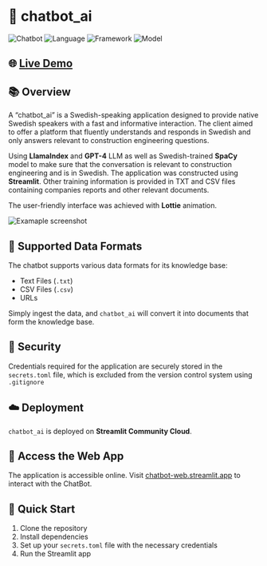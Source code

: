 # 🤖 chatbot_ai

![Chatbot](https://img.shields.io/badge/Chatbot-AI-blue)
![Language](https://img.shields.io/badge/Language-Swedish-yellow)
![Framework](https://img.shields.io/badge/Framework-Streamlit-orange)
![Model](https://img.shields.io/badge/Model-GPT--4-green)

## 🌐 [Live Demo](https://chatbotai-jbllqb5zwnzapp4fw3f7qg.streamlit.app/)

## 📚 Overview

A “chatbot_ai” is a Swedish-speaking application designed to provide native Swedish speakers with a fast and informative interaction. The client aimed to offer a platform that fluently understands and responds in Swedish and only answers relevant to construction engineering questions.

Using **LlamaIndex** and  **GPT-4** LLM as well as Swedish-trained **SpaCy** model to make sure that the conversation is relevant to construction engineering and is in Swedish. The application was constructed using **Streamlit**. Other training information is provided in TXT and CSV files containing companies reports and other relevant documents.

The user-friendly interface was achieved with **Lottie** animation.

![Examaple screenshot](https://imgur.com/c8w8T7r.png)

## 📂 Supported Data Formats
The chatbot supports various data formats for its knowledge base:
- Text Files (`.txt`)
- CSV Files (`.csv`)
- URLs

Simply ingest the data, and `chatbot_ai` will convert it into documents that form the knowledge base.

## 🔐 Security
Credentials required for the application are securely stored in the `secrets.toml` file, which is excluded from the version control system using `.gitignore` 

## ☁️ Deployment
`chatbot_ai` is deployed on **Streamlit Community Cloud**.

## 🔗 Access the Web App
The application is accessible online. Visit [chatbot-web.streamlit.app](https://chatbotai-jbllqb5zwnzapp4fw3f7qg.streamlit.app/) to interact with the ChatBot.

## 🚀 Quick Start
1. Clone the repository
2. Install dependencies
3. Set up your `secrets.toml` file with the necessary credentials
4. Run the Streamlit app

